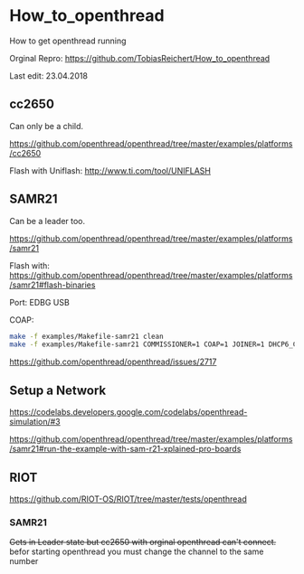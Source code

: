 # How_to_openthread
How to get openthread running

Orginal Repro: https://github.com/TobiasReichert/How_to_openthread

Last edit: 23.04.2018

## cc2650
Can only be a child.

https://github.com/openthread/openthread/tree/master/examples/platforms/cc2650

Flash with Uniflash: 
http://www.ti.com/tool/UNIFLASH


## SAMR21
Can be a leader too.

https://github.com/openthread/openthread/tree/master/examples/platforms/samr21

Flash with:
https://github.com/openthread/openthread/tree/master/examples/platforms/samr21#flash-binaries

Port:
EDBG USB

COAP:
```bash
make -f examples/Makefile-samr21 clean
make -f examples/Makefile-samr21 COMMISSIONER=1 COAP=1 JOINER=1 DHCP6_CLIENT=1 DHCP6_SERVER=1
```
https://github.com/openthread/openthread/issues/2717

## Setup a Network
https://codelabs.developers.google.com/codelabs/openthread-simulation/#3

https://github.com/openthread/openthread/tree/master/examples/platforms/samr21#run-the-example-with-sam-r21-xplained-pro-boards

## RIOT
https://github.com/RIOT-OS/RIOT/tree/master/tests/openthread

### SAMR21
~~Gets in Leader state but cc2650 with orginal openthread can't connect.~~
befor starting openthread you must change the channel to the same number
